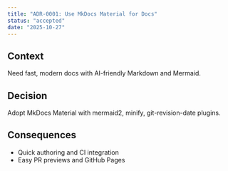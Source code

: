 ```yaml
---
title: "ADR-0001: Use MkDocs Material for Docs"
status: "accepted"
date: "2025-10-27"
---
```


## Context
Need fast, modern docs with AI-friendly Markdown and Mermaid.

## Decision
Adopt MkDocs Material with mermaid2, minify, git-revision-date plugins.

## Consequences
- Quick authoring and CI integration
- Easy PR previews and GitHub Pages

